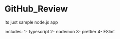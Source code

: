 # GitHub_Review

its just sample node.js app

includes:
1- typescript
2- nodemon
3- prettier
4- ESlint
